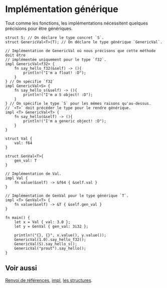 # Implémentation générique

Tout comme les fonctions, les implémentations nécessitent quelques précisions pour être génériques.

```rust,editable
struct S; // On déclare le type concret `S`.
struct GenericVal<T>(T); // On déclare le type générique `GenericVal`.

// Implémentation de GenericVal où nous précisons que cette méthode doit être
// implémentée uniquement pour le type `f32`.
impl GenericVal<f32> {
    fn say_hello_f32(&self) -> (){
        println!("I'm a float! :D");
    }
} // On spécifie `f32`
impl GenericVal<S> {
    fn say_hello_s(&self) -> (){
        println!("I'm a S object! :D");
    }
} // On spécifie le type `S` pour les mêmes raisons qu'au-dessus.
// `<T>` doit précéder le type pour le rendre générique.
impl <T> GenericVal<T> {
    fn say_hello(&self) -> (){
        println!("I'm a generic object! :D");
    }
}

struct Val {
    val: f64
}

struct GenVal<T>{
    gen_val: T
}

// Implémentation de Val.
impl Val {
    fn value(&self) -> &f64 { &self.val }
}

// Implémentation de GenVal pour le type générique `T`.
impl <T> GenVal<T> {
    fn value(&self) -> &T { &self.gen_val }
}

fn main() {
    let x = Val { val: 3.0 };
    let y = GenVal { gen_val: 3i32 };

    println!("{}, {}", x.value(), y.value());
    GenericVal(1.0).say_hello_f32();
    GenericVal(S).say_hello_s();
    GenericVal("prout").say_hello();
}

```

## Voir aussi

[Renvoi de références][ref_return], [impl][impl], [les structures][struct].

[ref_return]: ../chapitre13/fonctions.html
[impl]: ../chapitre8/methodes.html
[struct]: ../chapitre3/struct.html
